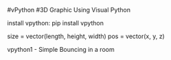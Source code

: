 #vPython
#3D Graphic Using Visual Python


install vpython: 
pip install vpython

size = vector(length, height, width)
pos = vector(x, y, z)

vpython1 - Simple Bouncing in a room
